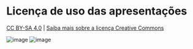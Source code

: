# Licença de uso das apresentações

[CC BY-SA 4.0](https://creativecommons.org/licenses/by-sa/4.0/) | 
[Saiba mais sobre a licença Creative Commons](https://br.creativecommons.net/licencas/)

![image](https://github.com/MariaCarolinass/aulas-python/assets/50781484/6c8818c0-80dd-4e9e-bc1b-a8dbc04a4f09)
![image](https://github.com/MariaCarolinass/aulas-python/assets/50781484/81a7f367-feab-4f29-8d33-91a19e978c99)

